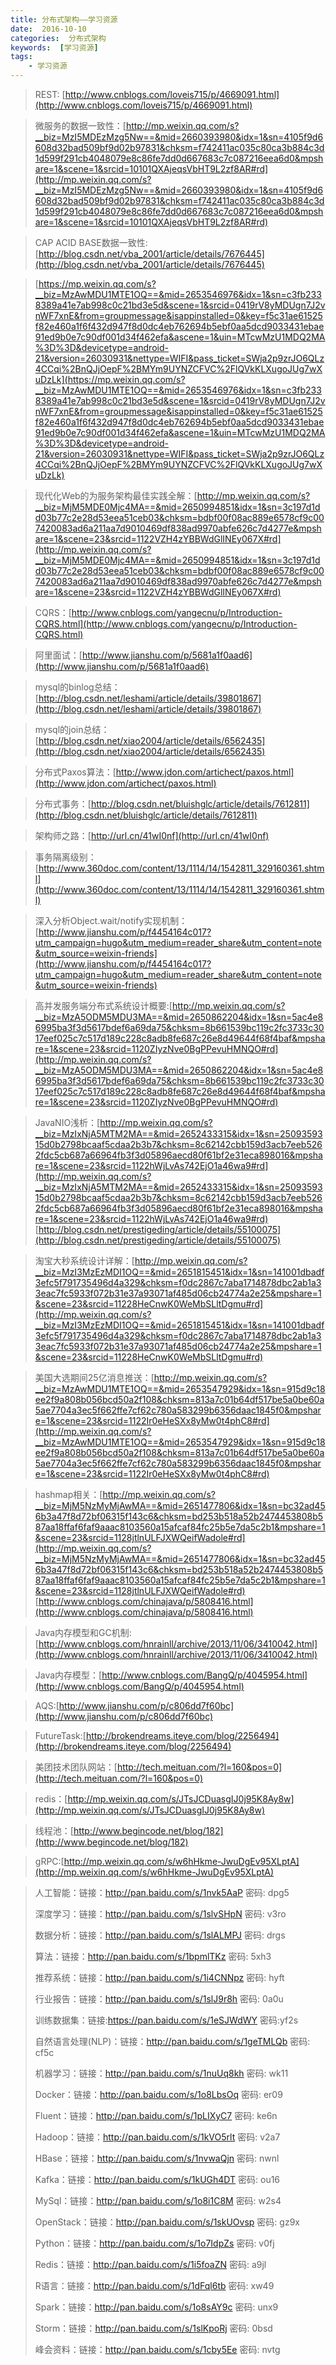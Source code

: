 ```yaml
---
title: 分布式架构——学习资源
date:  2016-10-10
categories:  分布式架构
keywords:  [学习资源]
tags: 
	- 学习资源
---
```


> REST: [http://www.cnblogs.com/loveis715/p/4669091.html](http://www.cnblogs.com/loveis715/p/4669091.html)

> 微服务的数据一致性：[http://mp.weixin.qq.com/s?__biz=MzI5MDEzMzg5Nw==&mid=2660393980&idx=1&sn=4105f9d6608d32bad509bf9d02b97831&chksm=f742411ac035c80ca3b884c3d1d599f291cb4048079e8c86fe7dd0d667683c7c087216eea6d0&mpshare=1&scene=1&srcid=10101QXAjeqsVbHT9L2zf8AR#rd](http://mp.weixin.qq.com/s?__biz=MzI5MDEzMzg5Nw==&mid=2660393980&idx=1&sn=4105f9d6608d32bad509bf9d02b97831&chksm=f742411ac035c80ca3b884c3d1d599f291cb4048079e8c86fe7dd0d667683c7c087216eea6d0&mpshare=1&scene=1&srcid=10101QXAjeqsVbHT9L2zf8AR#rd)

> CAP ACID BASE数据一致性:[http://blog.csdn.net/vba_2001/article/details/7676445](http://blog.csdn.net/vba_2001/article/details/7676445)

> [https://mp.weixin.qq.com/s?__biz=MzAwMDU1MTE1OQ==&mid=2653546976&idx=1&sn=c3fb2338389a41e7ab998c0c21bd3e5d&scene=1&srcid=0419rV8yMDUgn7J2vnWF7xnE&from=groupmessage&isappinstalled=0&key=f5c31ae61525f82e460a1f6f432d947f8d0dc4eb762694b5ebf0aa5dcd9033431ebae91ed9b0e7c90df001d34f462efa&ascene=1&uin=MTcwMzU1MDQ2MA%3D%3D&devicetype=android-21&version=26030931&nettype=WIFI&pass_ticket=SWja2p9zrJO6QLz4CCqi%2BnQJjOepF%2BMYm9UYNZCFVC%2FlQVkKLXugoJUg7wXuDzLk](https://mp.weixin.qq.com/s?__biz=MzAwMDU1MTE1OQ==&mid=2653546976&idx=1&sn=c3fb2338389a41e7ab998c0c21bd3e5d&scene=1&srcid=0419rV8yMDUgn7J2vnWF7xnE&from=groupmessage&isappinstalled=0&key=f5c31ae61525f82e460a1f6f432d947f8d0dc4eb762694b5ebf0aa5dcd9033431ebae91ed9b0e7c90df001d34f462efa&ascene=1&uin=MTcwMzU1MDQ2MA%3D%3D&devicetype=android-21&version=26030931&nettype=WIFI&pass_ticket=SWja2p9zrJO6QLz4CCqi%2BnQJjOepF%2BMYm9UYNZCFVC%2FlQVkKLXugoJUg7wXuDzLk)

> 现代化Web的为服务架构最佳实践全解：[http://mp.weixin.qq.com/s?__biz=MjM5MDE0Mjc4MA==&mid=2650994851&idx=1&sn=3c197d1dd03b77c2e28d53eea51ceb03&chksm=bdbf00f08ac889e6578cf9c007420083ad6a211aa7d9010469df838ad9970abfe626c7d4277e&mpshare=1&scene=23&srcid=1122VZH4zYBBWdGlINEy067X#rd](http://mp.weixin.qq.com/s?__biz=MjM5MDE0Mjc4MA==&mid=2650994851&idx=1&sn=3c197d1dd03b77c2e28d53eea51ceb03&chksm=bdbf00f08ac889e6578cf9c007420083ad6a211aa7d9010469df838ad9970abfe626c7d4277e&mpshare=1&scene=23&srcid=1122VZH4zYBBWdGlINEy067X#rd)

> CQRS：[http://www.cnblogs.com/yangecnu/p/Introduction-CQRS.html](http://www.cnblogs.com/yangecnu/p/Introduction-CQRS.html)

> 阿里面试：[http://www.jianshu.com/p/5681a1f0aad6](http://www.jianshu.com/p/5681a1f0aad6)

> mysql的binlog总结：[http://blog.csdn.net/leshami/article/details/39801867](http://blog.csdn.net/leshami/article/details/39801867)

> mysql的join总结：[http://blog.csdn.net/xiao2004/article/details/6562435](http://blog.csdn.net/xiao2004/article/details/6562435)

> 分布式Paxos算法：[http://www.jdon.com/artichect/paxos.html](http://www.jdon.com/artichect/paxos.html)

> 分布式事务：[http://blog.csdn.net/bluishglc/article/details/7612811](http://blog.csdn.net/bluishglc/article/details/7612811)

> 架构师之路：[http://url.cn/41wI0nf](http://url.cn/41wI0nf)

> 事务隔离级别：[http://www.360doc.com/content/13/1114/14/1542811_329160361.shtml](http://www.360doc.com/content/13/1114/14/1542811_329160361.shtml)

> 深入分析Object.wait/notify实现机制：[http://www.jianshu.com/p/f4454164c017?utm_campaign=hugo&utm_medium=reader_share&utm_content=note&utm_source=weixin-friends](http://www.jianshu.com/p/f4454164c017?utm_campaign=hugo&utm_medium=reader_share&utm_content=note&utm_source=weixin-friends)

> 高并发服务端分布式系统设计概要:[http://mp.weixin.qq.com/s?__biz=MzA5ODM5MDU3MA==&mid=2650862204&idx=1&sn=5ac4e86995ba3f3d5617bdef6a69da75&chksm=8b661539bc119c2fc3733c3017eef025c7c517d189c228c8adb8fe687c26e8d49644f68f4baf&mpshare=1&scene=23&srcid=1120ZIyzNve0BgPPevuHMNQO#rd](http://mp.weixin.qq.com/s?__biz=MzA5ODM5MDU3MA==&mid=2650862204&idx=1&sn=5ac4e86995ba3f3d5617bdef6a69da75&chksm=8b661539bc119c2fc3733c3017eef025c7c517d189c228c8adb8fe687c26e8d49644f68f4baf&mpshare=1&scene=23&srcid=1120ZIyzNve0BgPPevuHMNQO#rd)

> JavaNIO浅析：[http://mp.weixin.qq.com/s?__biz=MzIxNjA5MTM2MA==&mid=2652433315&idx=1&sn=2509359315d0b2798bcaaf5cdaa2b3b7&chksm=8c62142cbb159d3acb7eeb5262fdc5cb687a66964fb3f3d05896aecd80f61bf2e31eca898016&mpshare=1&scene=23&srcid=1122hWjLvAs742EjO1a46wa9#rd](http://mp.weixin.qq.com/s?__biz=MzIxNjA5MTM2MA==&mid=2652433315&idx=1&sn=2509359315d0b2798bcaaf5cdaa2b3b7&chksm=8c62142cbb159d3acb7eeb5262fdc5cb687a66964fb3f3d05896aecd80f61bf2e31eca898016&mpshare=1&scene=23&srcid=1122hWjLvAs742EjO1a46wa9#rd)
[http://blog.csdn.net/prestigeding/article/details/55100075](http://blog.csdn.net/prestigeding/article/details/55100075)

> 淘宝大秒系统设计详解：[http://mp.weixin.qq.com/s?__biz=MzI3MzEzMDI1OQ==&mid=2651815451&idx=1&sn=141001dbadf3efc5f791735496d4a329&chksm=f0dc2867c7aba1714878dbc2ab1a33eac7fc5933f072b31e37a93071af485d06cb24774a2e25&mpshare=1&scene=23&srcid=11228HeCnwK0WeMbSLltDgmu#rd](http://mp.weixin.qq.com/s?__biz=MzI3MzEzMDI1OQ==&mid=2651815451&idx=1&sn=141001dbadf3efc5f791735496d4a329&chksm=f0dc2867c7aba1714878dbc2ab1a33eac7fc5933f072b31e37a93071af485d06cb24774a2e25&mpshare=1&scene=23&srcid=11228HeCnwK0WeMbSLltDgmu#rd)

> 美国大选期间25亿消息推送：[http://mp.weixin.qq.com/s?__biz=MzAwMDU1MTE1OQ==&mid=2653547929&idx=1&sn=915d9c18ee2f9a808b056bcd50a2f108&chksm=813a7c01b64df517be5a0be60a5ae7704a3ec5f662ffe7cf62c780a583299b6356daac1845f0&mpshare=1&scene=23&srcid=1122Ir0eHeSXx8yMw0t4phC8#rd](http://mp.weixin.qq.com/s?__biz=MzAwMDU1MTE1OQ==&mid=2653547929&idx=1&sn=915d9c18ee2f9a808b056bcd50a2f108&chksm=813a7c01b64df517be5a0be60a5ae7704a3ec5f662ffe7cf62c780a583299b6356daac1845f0&mpshare=1&scene=23&srcid=1122Ir0eHeSXx8yMw0t4phC8#rd)

> hashmap相关：[http://mp.weixin.qq.com/s?__biz=MjM5NzMyMjAwMA==&mid=2651477806&idx=1&sn=bc32ad456b3a47f8d72bf06315f143c6&chksm=bd253b518a52b2474453808b587aa18ffaf6faf9aaac8103560a15afcaf84fc25b5e7da5c2b1&mpshare=1&scene=23&srcid=1128jtlnULFJXWQeifWadole#rd](http://mp.weixin.qq.com/s?__biz=MjM5NzMyMjAwMA==&mid=2651477806&idx=1&sn=bc32ad456b3a47f8d72bf06315f143c6&chksm=bd253b518a52b2474453808b587aa18ffaf6faf9aaac8103560a15afcaf84fc25b5e7da5c2b1&mpshare=1&scene=23&srcid=1128jtlnULFJXWQeifWadole#rd)
[http://www.cnblogs.com/chinajava/p/5808416.html](http://www.cnblogs.com/chinajava/p/5808416.html)

> Java内存模型和GC机制:[http://www.cnblogs.com/hnrainll/archive/2013/11/06/3410042.html](http://www.cnblogs.com/hnrainll/archive/2013/11/06/3410042.html)

> Java内存模型：[http://www.cnblogs.com/BangQ/p/4045954.html](http://www.cnblogs.com/BangQ/p/4045954.html)

> AQS:[http://www.jianshu.com/p/c806dd7f60bc](http://www.jianshu.com/p/c806dd7f60bc)

> FutureTask:[http://brokendreams.iteye.com/blog/2256494](http://brokendreams.iteye.com/blog/2256494)

> 美团技术团队网站：[http://tech.meituan.com/?l=160&pos=0](http://tech.meituan.com/?l=160&pos=0)

> redis：[http://mp.weixin.qq.com/s/JTsJCDuasgIJ0j95K8Ay8w](http://mp.weixin.qq.com/s/JTsJCDuasgIJ0j95K8Ay8w)

> 线程池：[http://www.begincode.net/blog/182](http://www.begincode.net/blog/182)

> gRPC:[http://mp.weixin.qq.com/s/w6hHkme-JwuDgEv95XLptA](http://mp.weixin.qq.com/s/w6hHkme-JwuDgEv95XLptA)

> 人工智能：链接：http://pan.baidu.com/s/1nvk5AaP 密码:  dpg5
> 
> 深度学习：链接：http://pan.baidu.com/s/1slvSHpN 密码:  v3ro
> 
> 数据分析：链接：http://pan.baidu.com/s/1slALMPJ 密码:  drgs
> 
> 算法：链接：http://pan.baidu.com/s/1bpmlTKz 密码:  5xh3
> 
> 推荐系统：链接：http://pan.baidu.com/s/1i4CNNpz 密码:  hyft
> 
> 行业报告：链接：http://pan.baidu.com/s/1slJ9r8h 密码:  0a0u
> 
> 训练数据集：链接:https://pan.baidu.com/s/1eSJWdWY 密码:yf2s
> 
> 自然语言处理(NLP)：链接：http://pan.baidu.com/s/1geTMLQb 密码:  cf5c
> 
> 机器学习：链接：http://pan.baidu.com/s/1nuUq8kh 密码:  wk11
> 
> Docker：链接：http://pan.baidu.com/s/1o8LbsOq 密码:  er09
> 
> Fluent：链接：http://pan.baidu.com/s/1pLIXyC7 密码:  ke6n
> 
> Hadoop：链接：http://pan.baidu.com/s/1kVO5rlt 密码:  v2a7
> 
> HBase：链接：http://pan.baidu.com/s/1nvwaQjn 密码:  nwnl
> 
> Kafka：链接：http://pan.baidu.com/s/1kUGh4DT 密码:  ou16
> 
> MySql：链接：http://pan.baidu.com/s/1o8i1C8M 密码:  w2s4
> 
> OpenStack：链接：http://pan.baidu.com/s/1skUOvsp 密码:  gz9x
> 
> Python：链接：http://pan.baidu.com/s/1o7IdpZs 密码:  v0fj
> 
> Redis：链接：http://pan.baidu.com/s/1i5foaZN 密码:  a9jl
> 
> R语言：链接：http://pan.baidu.com/s/1dFql6tb 密码:  xw49
> 
> Spark：链接：http://pan.baidu.com/s/1o8sAY9c 密码:  unx9
> 
> Storm：链接：http://pan.baidu.com/s/1slKpoRj 密码:  0bsd
> 
> 峰会资料：链接：http://pan.baidu.com/s/1cby5Ee 密码:  nvtg